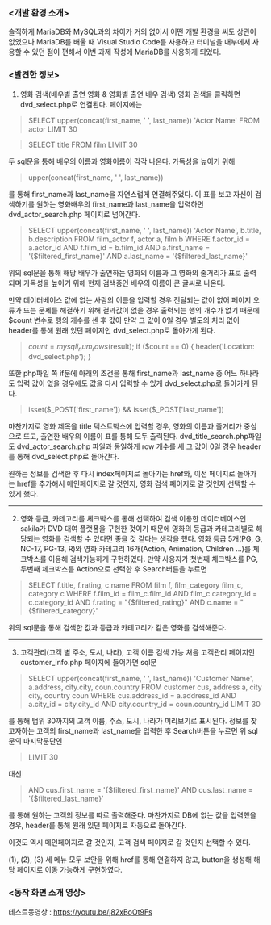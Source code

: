 ### <개발 환경 소개>
솔직하게 MariaDB와 MySQL과의 차이가 거의 없어서 어떤 개발 환경을 써도 상관이 없었으나 MariaDB를 배울 때 Visual Studio Code를 사용하고 터미널을 내부에서 사용할 수 있던 점이 편해서 이번 과제 작성에 MariaDB를 사용하게 되었다.

### <발견한 정보>
1) 영화 검색(배우별 출연 영화 & 영화별 출연 배우 검색)
영화 검색을 클릭하면 dvd_select.php로 연결된다. 페이지에는
> SELECT upper(concat(first_name, ' ', last_name)) 'Actor Name' FROM actor LIMIT 30

> SELECT title FROM film LIMIT 30

두 sql문을 통해 배우의 이름과 영화이름이 각각 나온다. 가독성을 높이기 위해
> upper(concat(first_name, ' ', last_name))

를 통해 first_name과 last_name을 자연스럽게 연결해주었다.
이 표를 보고 자신이 검색하기를 원하는 영화배우의 first_name과 last_name을 입력하면 dvd_actor_search.php 페이지로 넘어간다.
> SELECT upper(concat(first_name, ' ', last_name)) 'Actor Name', b.title, b.description
FROM film_actor f, actor a, film b
WHERE f.actor_id = a.actor_id
AND f.film_id = b.film_id
AND a.first_name = '{$filtered_first_name}'
AND a.last_name = '{$filtered_last_name}'


위의 sql문을 통해 해당 배우가 출연하는 영화의 이름과 그 영화의 줄거리가 표로 출력되며 가독성을 높이기 위해 현재 검색중인 배우의 이름이 큰 글씨로 나온다.

만약 데이터베이스 값에 없는 사람의 이름을 입력할 경우 전달되는 값이 없어 페이지 오류가 뜨는 문제를 해결하기 위해 결과값이 없을 경우 출력되는 행의 개수가 없기 때문에 $count 변수로 행의 개수를 센 후 값이 만약 그 값이 0일 경우 별도의 처리 없이 header를 통해 원래 있던 페이지인 dvd_select.php로 돌아가게 된다.
> $count = mysqli_num_rows($result);
    if ($count == 0) { 
        header('Location: dvd_select.php');
    }

또한 php파일 쪽 if문에 아래의 조건을 통해 first_name과 last_name 중 어느 하나라도 입력 값이 없을 경우에도 값을 다시 입력할 수 있게 dvd_select.php로 돌아가게 된다.
> isset($_POST['first_name']) && isset($_POST['last_name'])


마찬가지로 영화 제목을 title 텍스트박스에 입력할 경우, 영화의 이름과 줄거리가 중심으로 뜨고, 출연한 배우의 이름이 표를 통해 모두 출력된다. dvd_title_search.php파일도 dvd_actor_search.php 파일과 동일하게 row 개수를 세 그 값이 0일 경우 header를 통해 dvd_select.php로 돌아간다.

원하는 정보를 검색한 후 다시 index페이지로 돌아가는 href와, 이전 페이지로 돌아가는 href를 추가해서 메인페이지로 갈 것인지, 영화 검색 페이지로 갈 것인지 선택할 수 있게 했다.

------------
2) 영화 등급, 카테고리를 체크박스를 통해 선택하여 검색
이용한 데이터베이스인 sakila가 DVD 대여 플랫폼을 구현한 것이기 때문에 영화의 등급과 카테고리별로 해당되는 영화를 검색할 수 있다면 좋을 것 같다는 생각을 했다. 영화 등급 5개(PG, G, NC-17, PG-13, R)와 영화 카테고리 16개(Action, Animation, Children ...)를 체크박스를 이용해 검색가능하게 구현하였다. 만약 사용자가 첫번째 체크박스를 PG, 두번째 체크박스를 Action으로 선택한 후 Search버튼을 누르면
>SELECT f.title, f.rating, c.name
FROM film f, film_category film_c, category c
WHERE f.film_id = film_c.film_id
AND film_c.category_id = c.category_id
AND f.rating = \"{$filtered_rating}\"
AND c.name = \"{$filtered_category}\"

위의 sql문을 통해 검색한 값과 등급과 카테고리가 같은 영화를 검색해준다.

------------
3) 고객관리(고객 별 주소, 도시, 나라), 고객 이름 검색 가능 
처음 고객관리 페이지인 customer_info.php 페이지에 들어가면 sql문
> SELECT upper(concat(first_name, ' ', last_name)) 'Customer Name', a.address, city.city, coun.country
FROM customer cus, address a, city city, country coun
WHERE cus.address_id = a.address_id
AND a.city_id = city.city_id
AND city.country_id = coun.country_id
LIMIT 30

를 통해 범위 30까지의 고객 이름, 주소, 도시, 나라가 미리보기로 표시된다.
정보를 찾고자하는 고객의 first_name과 last_name을 입력한 후 Search버튼을 누르면 위 sql문의 마지막문단인
> LIMIT 30

대신
> AND cus.first_name = '{$filtered_first_name}'
    AND cus.last_name = '{$filtered_last_name}'

를 통해 원하는 고객의 정보를 따로 출력해준다. 마찬가지로 DB에 없는 값을 입력했을 경우, header를 통해 원래 있던 페이지로 자동으로 돌아간다.

이것도 역시 메인페이지로 갈 것인지, 고객 검색 페이지로 갈 것인지 선택할 수 있다.

(1), (2), (3) 세 메뉴 모두 보안을 위해 href를 통해 연결하지 않고, button을 생성해 해당 페이지로 이동 가능하게 구현하였다.

### <동작 화면 소개 영상>
테스트동영상 : https://youtu.be/j82xBoOt9Fs
